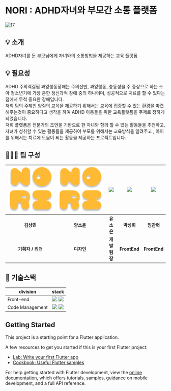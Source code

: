 # NORI : ADHD자녀와 부모간 소통 플랫폼

![17](https://user-images.githubusercontent.com/68419318/215393355-4c103174-4737-4825-a78b-f97476a6af9e.png)


## :bulb: 소개
  
ADHD자녀를 둔 부모님에게 자녀와의 소통방법을 제공하는 교육 플랫폼  


## :bulb: 필요성
  
ADHD 주의력결핍 과잉행동장애는 주의산만, 과잉행동, 충동성을 주 증상으로 하는 소아 청소년기에 가장 흔한 정신과적 장애 중의 하나이며, 성공적으로 치료를 할 수 있다는 점에서 무척 중요한 장애입니다.  
저희 팀의 주제인 양질의 교육을 제공하기 위해서는 교육에 집중할 수 있는 환경을 마련해주는것이 중요하다고 생각을 하여 ADHD 아동들을 위한 교육플랫폼을 주제로 정하게 되었습니다.  
저희 플랫폼은 전문가의 조언을 기반으로 한 자녀와 함께 할 수 있는 활동들을 추천하고, 자녀가 성취할 수 있는 활동들을 제공하여 부모를 위해서는 교육방식을 알려주고 , 아이를 위해서는 치료에 도움이 되는 활동을 제공하는 프로젝트입니다.  
  
## 🧑‍🤝‍🧑 팀 구성
| ![](assets/logo/logo-new-splash.png) | ![](assets/logo/logo-new-splash.png) | ![](https://github.com/YuSoeun.png) | ![](https://github.com/tjdgml97.png) | ![](https://github.com/chanhk-im.png) |
| :------------------------------------: | :------------------------------------: | :------------------------------------: | :------------------------------------: | :------------------------------------: |
|             **김상민**              |             **양소윤**              |             **유소은**              |             **박성희**             |             **임찬혁**             |
|             **기획자 / 리더**              |             **디자인**              |             **개발팀장**              |            **FrontEnd**             |             **FrontEnd**             |.  

  
## 🔧 기술스택

| division        | stack                                                                                                                                                                                                                                                                                                       |
| --------------- | ----------------------------------------------------------------------------------------------------------------------------------------------------------------------------------------------------------------------------------------------------------------------------------------------------------- |
| Front-end       | <img src="https://img.shields.io/badge/Flutter-%2302569B.svg?style=for-the-badge&logo=Flutter&logoColor=white">  <img src="https://img.shields.io/badge/firebase-%23039BE5.svg?style=for-the-badge&logo=firebase"> |
| Code Management | <img src="https://img.shields.io/badge/git-F05032?style=for-the-badge&logo=git&logoColor=black"> <img src="https://img.shields.io/badge/github-181717?style=for-the-badge&logo=github&logoColor=black"> |


## Getting Started

This project is a starting point for a Flutter application.

A few resources to get you started if this is your first Flutter project:

- [Lab: Write your first Flutter app](https://docs.flutter.dev/get-started/codelab)
- [Cookbook: Useful Flutter samples](https://docs.flutter.dev/cookbook)

For help getting started with Flutter development, view the
[online documentation](https://docs.flutter.dev/), which offers tutorials,
samples, guidance on mobile development, and a full API reference.
